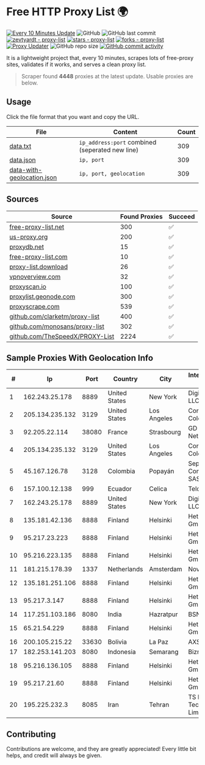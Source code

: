 
# Free HTTP Proxy List 🌍

[![Every 10 Minutes Update](https://github.com/mertguvencli/http-proxy-list/actions/workflows/main.yml/badge.svg?branch=main)](https://github.com/mertguvencli/http-proxy-list/actions/workflows/main.yml)
![GitHub](https://img.shields.io/github/license/mertguvencli/http-proxy-list)
![GitHub last commit](https://img.shields.io/github/last-commit/mertguvencli/http-proxy-list)
[![zevtyardt - proxy-list](https://img.shields.io/static/v1?label=zevtyardt&message=proxy-list&color=blue&logo=github)](https://github.com/zevtyardt/proxy-list "Go to GitHub repo")
[![stars - proxy-list](https://img.shields.io/github/stars/zevtyardt/proxy-list?style=social)](https://github.com/zevtyardt/proxy-list)
[![forks - proxy-list](https://img.shields.io/github/forks/zevtyardt/proxy-list?style=social)](https://github.com/zevtyardt/proxy-list)
[![Proxy Updater](https://github.com/zevtyardt/proxy-list/workflows/Proxy%20Updater/badge.svg)](https://github.com/zevtyardt/proxy-list/actions?query=workflow:"Proxy+Updater")
![GitHub repo size](https://img.shields.io/github/repo-size/zevtyardt/proxy-list)
[![GitHub commit activity](https://img.shields.io/github/commit-activity/m/zevtyardt/proxy-list?logo=commits)](https://github.com/zevtyardt/proxy-list/commits/main)

It is a lightweight project that, every 10 minutes, scrapes lots of free-proxy sites, validates if it works, and serves a clean proxy list.

> Scraper found **4448** proxies at the latest update. Usable proxies are below.

## Usage

Click the file format that you want and copy the URL.

|File|Content|Count|
|----|-------|-----|
|[data.txt](https://raw.githubusercontent.com/mertguvencli/http-proxy-list/main/proxy-list/data.txt)|`ip_address:port` combined (seperated new line)|309|
|[data.json](https://raw.githubusercontent.com/mertguvencli/http-proxy-list/main/proxy-list/data.json)|`ip, port`|309|
|[data-with-geolocation.json](https://raw.githubusercontent.com/mertguvencli/http-proxy-list/main/proxy-list/data-with-geolocation.json)|`ip, port, geolocation`|309|

## Sources

|Source|Found Proxies|Succeed|
|------|-------------|-------|
|[free-proxy-list.net](https://free-proxy-list.net)|300|✅|
|[us-proxy.org](https://www.us-proxy.org)|200|✅|
|[proxydb.net](http://proxydb.net)|15|✅|
|[free-proxy-list.com](https://free-proxy-list.com/?page=&port=&type%5B%5D=http&type%5B%5D=https&up_time=0&search=Search)|10|✅|
|[proxy-list.download](https://www.proxy-list.download/HTTP)|26|✅|
|[vpnoverview.com](https://vpnoverview.com/privacy/anonymous-browsing/free-proxy-servers)|32|✅|
|[proxyscan.io](https://www.proxyscan.io)|100|✅|
|[proxylist.geonode.com](https://proxylist.geonode.com/api/proxy-list?limit=300&page=1&sort_by=lastChecked&sort_type=desc&protocols=http,https)|300|✅|
|[proxyscrape.com](https://api.proxyscrape.com/v2/?request=displayproxies&protocol=http&timeout=10000&country=all&ssl=all&anonymity=all)|539|✅|
|[github.com/clarketm/proxy-list](https://raw.githubusercontent.com/clarketm/proxy-list/master/proxy-list-raw.txt)|400|✅|
|[github.com/monosans/proxy-list](https://raw.githubusercontent.com/monosans/proxy-list/main/proxies/http.txt)|302|✅|
|[github.com/TheSpeedX/PROXY-List](https://raw.githubusercontent.com/TheSpeedX/PROXY-List/master/http.txt)|2224|✅|


## Sample Proxies With Geolocation Info

|#|Ip|Port|Country|City|Internet Service Provider|
|-|--|----|-------|----|-------------------------|
|1|162.243.25.178|8889|United States|New York|DigitalOcean, LLC|
|2|205.134.235.132|3129|United States|Los Angeles|Corporate Colocation Inc|
|3|92.205.22.114|38080|France|Strasbourg|GD MASS Network|
|4|205.134.235.132|3129|United States|Los Angeles|Corporate Colocation Inc|
|5|45.167.126.78|3128|Colombia|Popayán|Sepcom Comunicaciones SAS|
|6|157.100.12.138|999|Ecuador|Celica|Telconet S.A|
|7|162.243.25.178|8889|United States|New York|DigitalOcean, LLC|
|8|135.181.42.136|8888|Finland|Helsinki|Hetzner Online GmbH|
|9|95.217.23.223|8888|Finland|Helsinki|Hetzner Online GmbH|
|10|95.216.223.135|8888|Finland|Helsinki|Hetzner Online GmbH|
|11|181.215.178.39|1337|Netherlands|Amsterdam|NovoServe B.V.|
|12|135.181.251.106|8888|Finland|Helsinki|Hetzner Online GmbH|
|13|95.217.3.147|8888|Finland|Helsinki|Hetzner Online GmbH|
|14|117.251.103.186|8080|India|Hazratpur|BSNL Internet|
|15|65.21.54.229|8888|Finland|Helsinki|Hetzner Online GmbH|
|16|200.105.215.22|33630|Bolivia|La Paz|AXS Bolivia S. A.|
|17|182.253.141.203|8080|Indonesia|Semarang|Biznet Networks|
|18|95.216.136.105|8888|Finland|Helsinki|Hetzner Online GmbH|
|19|95.217.21.60|8888|Finland|Helsinki|Hetzner Online GmbH|
|20|195.225.232.3|8085|Iran|Tehran|TS Information Technology Limited|



## Contributing

Contributions are welcome, and they are greatly appreciated! Every
little bit helps, and credit will always be given.

